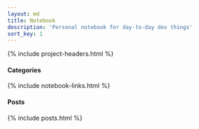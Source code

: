 ```yaml
---
layout: md
title: Notebook
description: 'Personal notebook for day-to-day dev things'
sort_key: 1
---
```


{% include project-headers.html %}

#### Categories

{% include notebook-links.html %}

#### Posts

{% include posts.html %}
